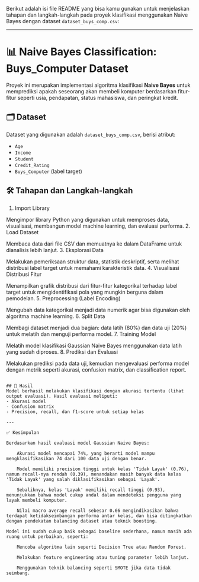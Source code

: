 Berikut adalah isi file README yang bisa kamu gunakan untuk menjelaskan tahapan dan langkah-langkah pada proyek klasifikasi menggunakan Naive Bayes dengan dataset `dataset_buys_comp.csv`:

---

# 📊 Naive Bayes Classification: Buys_Computer Dataset

Proyek ini merupakan implementasi algoritma klasifikasi **Naive Bayes** untuk memprediksi apakah seseorang akan membeli komputer berdasarkan fitur-fitur seperti usia, pendapatan, status mahasiswa, dan peringkat kredit.

## 🗂️ Dataset
Dataset yang digunakan adalah `dataset_buys_comp.csv`, berisi atribut:
- `Age`
- `Income`
- `Student`
- `Credit_Rating`
- `Buys_Computer` (label target)

## 🛠️ Tahapan dan Langkah-langkah
1. Import Library

Mengimpor library Python yang digunakan untuk memproses data, visualisasi, membangun model machine learning, dan evaluasi performa.
2. Load Dataset

Membaca data dari file CSV dan memuatnya ke dalam DataFrame untuk dianalisis lebih lanjut.
3. Eksplorasi Data

Melakukan pemeriksaan struktur data, statistik deskriptif, serta melihat distribusi label target untuk memahami karakteristik data.
4. Visualisasi Distribusi Fitur

Menampilkan grafik distribusi dari fitur-fitur kategorikal terhadap label target untuk mengidentifikasi pola yang mungkin berguna dalam pemodelan.
5. Preprocessing (Label Encoding)

Mengubah data kategorikal menjadi data numerik agar bisa digunakan oleh algoritma machine learning.
6. Split Data

Membagi dataset menjadi dua bagian: data latih (80%) dan data uji (20%) untuk melatih dan menguji performa model.
7. Training Model

Melatih model klasifikasi Gaussian Naive Bayes menggunakan data latih yang sudah diproses.
8. Prediksi dan Evaluasi

Melakukan prediksi pada data uji, kemudian mengevaluasi performa model dengan metrik seperti akurasi, confusion matrix, dan classification report.

```

## 📌 Hasil
Model berhasil melakukan klasifikasi dengan akurasi tertentu (lihat output evaluasi). Hasil evaluasi meliputi:
- Akurasi model
- Confusion matrix
- Precision, recall, dan f1-score untuk setiap kelas

---

✅ Kesimpulan

Berdasarkan hasil evaluasi model Gaussian Naive Bayes:

    Akurasi model mencapai 74%, yang berarti model mampu mengklasifikasikan 74 dari 100 data uji dengan benar.

    Model memiliki precision tinggi untuk kelas 'Tidak Layak' (0.76), namun recall-nya rendah (0.39), menandakan masih banyak data kelas 'Tidak Layak' yang salah diklasifikasikan sebagai 'Layak'.

    Sebaliknya, kelas 'Layak' memiliki recall tinggi (0.93), menunjukkan bahwa model cukup andal dalam mendeteksi pengguna yang layak membeli komputer.

    Nilai macro average recall sebesar 0.66 mengindikasikan bahwa terdapat ketidakseimbangan performa antar kelas, dan bisa ditingkatkan dengan pendekatan balancing dataset atau teknik boosting.

Model ini sudah cukup baik sebagai baseline sederhana, namun masih ada ruang untuk perbaikan, seperti:

    Mencoba algoritma lain seperti Decision Tree atau Random Forest.

    Melakukan feature engineering atau tuning parameter lebih lanjut.

    Menggunakan teknik balancing seperti SMOTE jika data tidak seimbang.